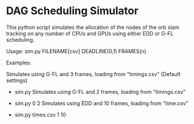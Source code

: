 # DAG Scheduling Simulator
This python script simulates the allocation of the nodes of the orb slam tracking on any number of CPUs and GPUs using either EDD or G-FL scheduling.

Usage: sim.py FILENAME[csv] DEADLINE(0,1) FRAMES(n)

Examples:

Simulates using G-FL and 3 frames, loading from "timings.csv" (Default settings)

- sim.py
Simulates using G-FL and 2 frames, loading from "timings.csv"

- sim.py 0 2
Simulates using EDD and 10 frames, loading from "time.csv"

- sim.py times.csv 1 10

